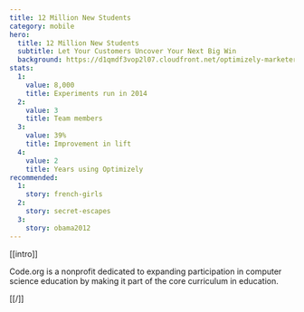 ```yaml
---
title: 12 Million New Students
category: mobile
hero:
  title: 12 Million New Students
  subtitle: Let Your Customers Uncover Your Next Big Win
  background: https://d1qmdf3vop2l07.cloudfront.net/optimizely-marketer-assets.cloudvent.net/raw/nonprofits/hero.png
stats:
  1:
    value: 8,000
    title: Experiments run in 2014
  2:
    value: 3
    title: Team members
  3:
    value: 39%
    title: Improvement in lift
  4:
    value: 2
    title: Years using Optimizely
recommended:
  1:
    story: french-girls
  2:
    story: secret-escapes
  3:
    story: obama2012
---
```


[[intro]]

Code.org is a nonprofit dedicated to expanding participation in computer science education by making it part of the core curriculum in education.

[[/]]
